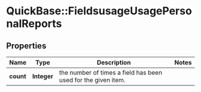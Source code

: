 # QuickBase::FieldsusageUsagePersonalReports

## Properties
Name | Type | Description | Notes
------------ | ------------- | ------------- | -------------
**count** | **Integer** | the number of times a field has been used for the given item. | 


